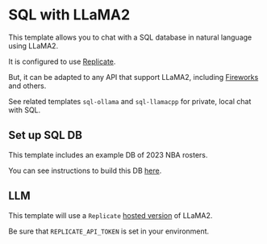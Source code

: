 # SQL with LLaMA2

This template allows you to chat with a SQL database in natural language using LLaMA2.

It is configured to use [Replicate](https://python.langchain.com/docs/integrations/llms/replicate).

But, it can be adapted to any API that support LLaMA2, including [Fireworks](https://python.langchain.com/docs/integrations/chat/fireworks) and others.

See related templates `sql-ollama` and `sql-llamacpp` for private, local chat with SQL.

## Set up SQL DB

This template includes an example DB of 2023 NBA rosters.

You can see instructions to build this DB [here](https://github.com/facebookresearch/llama-recipes/blob/main/demo_apps/StructuredLlama.ipynb).

##  LLM

This template will use a `Replicate` [hosted version](https://replicate.com/meta/llama-2-13b-chat/versions/f4e2de70d66816a838a89eeeb621910adffb0dd0baba3976c96980970978018d) of LLaMA2. 

Be sure that `REPLICATE_API_TOKEN` is set in your environment.
